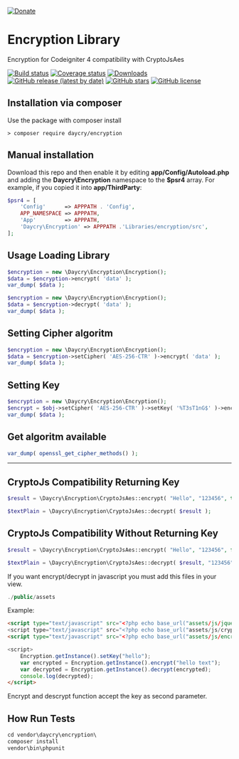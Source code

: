 [![Donate](https://img.shields.io/badge/Donate-PayPal-green.svg)](https://www.paypal.com/donate?business=SYC5XDT23UZ5G&no_recurring=0&item_name=Thank+you%21&currency_code=EUR)

# Encryption Library

Encryption for Codeigniter 4 compatibility with CryptoJsAes

[![Build status](https://github.com/daycry/encryption/actions/workflows/main.yml/badge.svg?branch=master)](https://github.com/daycry/encryption/actions/workflows/main.yml)
[![Coverage status](https://coveralls.io/repos/github/daycry/encryption/badge.svg?branch=master)](https://coveralls.io/github/daycry/encryption?branch=master)
[![Downloads](https://poser.pugx.org/daycry/encryption/downloads)](https://packagist.org/packages/daycry/encryption)
[![GitHub release (latest by date)](https://img.shields.io/github/v/release/daycry/encryption)](https://packagist.org/packages/daycry/encryption)
[![GitHub stars](https://img.shields.io/github/stars/daycry/encryption)](https://packagist.org/packages/daycry/encryption)
[![GitHub license](https://img.shields.io/github/license/daycry/encryption)](https://github.com/daycry/encryption/blob/master/LICENSE)

## Installation via composer

Use the package with composer install

	> composer require daycry/encryption

## Manual installation

Download this repo and then enable it by editing **app/Config/Autoload.php** and adding the **Daycry\Encryption**
namespace to the **$psr4** array. For example, if you copied it into **app/ThirdParty**:

```php
$psr4 = [
    'Config'      => APPPATH . 'Config',
    APP_NAMESPACE => APPPATH,
    'App'         => APPPATH,
    'Daycry\Encryption' => APPPATH .'Libraries/encryption/src',
];
```


## Usage Loading Library

```php
$encryption = new \Daycry\Encryption\Encryption();
$data = $encryption->encrypt( 'data' );
var_dump( $data );

$encryption = new \Daycry\Encryption\Encryption();
$data = $encryption->decrypt( 'data' );
var_dump( $data );

```

## Setting Cipher algoritm

```php
$encryption = new \Daycry\Encryption\Encryption();
$data = $encryption->setCipher( 'AES-256-CTR' )->encrypt( 'data' );
var_dump( $data );

```

## Setting Key

```php
$encryption = new \Daycry\Encryption\Encryption();
$encrypt = $obj->setCipher( 'AES-256-CTR' )->setKey( '%T3sT1nG$' )->encrypt( 'data', true );
var_dump( $data );

```

## Get algoritm available

```php
var_dump( openssl_get_cipher_methods() );

```
________________________________________________________________________________________________________________

## CryptoJs Compatibility Returning Key

```php
$result = \Daycry\Encryption\CryptoJsAes::encrypt( "Hello", "123456", true );

$textPlain = \Daycry\Encryption\CryptoJsAes::decrypt( $result );
```

## CryptoJs Compatibility Without Returning Key

```php
$result = \Daycry\Encryption\CryptoJsAes::encrypt( "Hello", "123456", false );

$textPlain = \Daycry\Encryption\CryptoJsAes::decrypt( $result, "123456" );
```
If you want encrypt/decrypt in javascript you must add this files in your view.

```php
./public/assets

```
Example:

```html
<script type="text/javascript" src="<?php echo base_url("assets/js/jquery.min.js")?>"></script>
<script type="text/javascript" src="<?php echo base_url("assets/js/crypto-js.min.js")?>"></script>
<script type="text/javascript" src="<?php echo base_url("assets/js/encryption.js")?>"></script>

<script>
	Encryption.getInstance().setKey("hello");
	var encrypted = Encryption.getInstance().encrypt("hello text");
	var decrypted = Encryption.getInstance().decrypt(encrypted);
	console.log(decrypted);
</script>
```
Encrypt and descrypt function accept the key as second parameter.

## How Run Tests

```php
cd vendor\daycry\encryption\
composer install
vendor\bin\phpunit

```
